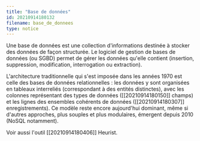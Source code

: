 ```yaml
---
title: "Base de données"
id: 20210914180132
filename: base_de_donnees
type: notice
---
```


Une base de données est une collection d'informations destinée à stocker des données de façon structurée. Le logiciel de gestion de bases de données (ou SGBD) permet de gérer les données qu'elle contient (insertion, suppression, modification, interrogation ou extraction).

L'architecture traditionnelle qui s'est imposée dans les années 1970 est celle des bases de données relationnelles : les données y sont organisées en tableaux interreliés (correspondant à des entités distinctes), avec les colonnes représentant des types de données ([[20210914180150]] champs) et les lignes des ensembles cohérents de données ([[20210914180307]] enregistrements). Ce modèle reste encore aujourd'hui dominant, même si d'autres approches, plus souples et plus modulaires, émergent depuis 2010 (NoSQL notamment).

Voir aussi l'outil [[20210914180406]] Heurist.

